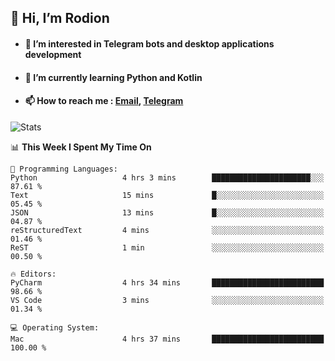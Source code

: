 ## 👋 Hi, I’m Rodion
- #### 👀 I’m interested in Telegram bots and desktop applications development
- #### 🌱 I’m currently learning Python and Kotlin
- #### 📫 How to reach me : [Email](mailto:me@lavn.ml), [Telegram](https://t.me/fast_geek)

![Stats](https://github-readme-stats.vercel.app/api?username=rodion-gudz&show_icons=true&theme=github_dark&hide_border=true&hide=issues&count_private=true&layout=compact)


<!--START_SECTION:waka-->
📊 **This Week I Spent My Time On** 

```text
💬 Programming Languages: 
Python                   4 hrs 3 mins        ██████████████████████░░░   87.61 % 
Text                     15 mins             █░░░░░░░░░░░░░░░░░░░░░░░░   05.45 % 
JSON                     13 mins             █░░░░░░░░░░░░░░░░░░░░░░░░   04.87 % 
reStructuredText         4 mins              ░░░░░░░░░░░░░░░░░░░░░░░░░   01.46 % 
ReST                     1 min               ░░░░░░░░░░░░░░░░░░░░░░░░░   00.50 % 

🔥 Editors: 
PyCharm                  4 hrs 34 mins       █████████████████████████   98.66 % 
VS Code                  3 mins              ░░░░░░░░░░░░░░░░░░░░░░░░░   01.34 % 

💻 Operating System: 
Mac                      4 hrs 37 mins       █████████████████████████   100.00 % 
```


<!--END_SECTION:waka-->
